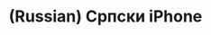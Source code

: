 ---
layout: default
category: mega
lang: en
title: (Russian) Српски iPhone
slug: jovan25
tags: friends 
postid: 99
translated: no
---